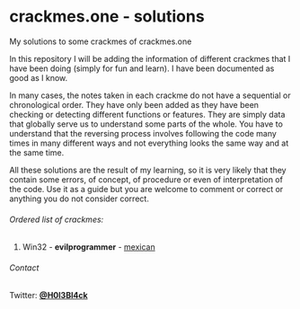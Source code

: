 # crackmes.one - solutions
My solutions to some crackmes of crackmes.one

In this repository I will be adding the information of different crackmes that I have been doing (simply for fun and learn). I have been documented as good as I know.

In many cases, the notes taken in each crackme do not have a sequential or chronological order. They have only been added as they have been checking or detecting different functions or features. They are simply data that globally serve us to understand some parts of the whole. You have to understand that the reversing process involves following the code many times in many different ways and not everything looks the same way and at the same time.

All these solutions are the result of my learning, so it is very likely that they contain some errors, of concept, of procedure or even of interpretation of the code. Use it as a guide but you are welcome to comment or correct or anything you do not consider correct.


###### Ordered list of crackmes:

1. Win32 - **evilprogrammer** - [mexican](https://github.com/gabimarti/crackmes.one-solutions/tree/master/evilprogrammer-mexican/b1h0-evilprogrammer-mexican.md) 





###### Contact

Twitter: [**@H0l3Bl4ck**](https://twitter.com/H0l3Bl4ck)



